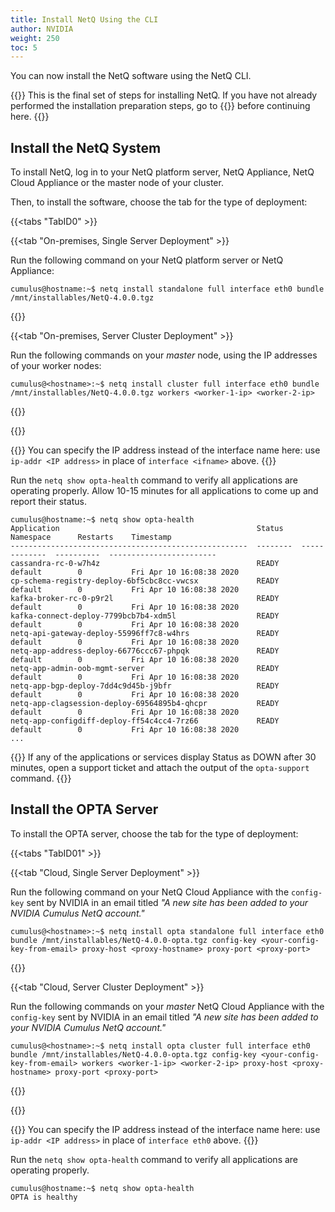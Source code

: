 ```yaml
---
title: Install NetQ Using the CLI
author: NVIDIA
weight: 250
toc: 5
---
```

You can now install the NetQ software using the NetQ CLI.

{{<notice info>}}
This is the final set of steps for installing NetQ. If you have not already performed the installation preparation steps, go to {{<link title="Install the NetQ System">}} before continuing here.
{{</notice>}}

## Install the NetQ System

To install NetQ, log in to your NetQ platform server, NetQ Appliance, NetQ Cloud Appliance or the master node of your cluster.

Then, to install the software, choose the tab for the type of deployment:

{{<tabs "TabID0" >}}

{{<tab "On-premises, Single Server Deployment" >}}

Run the following command on your NetQ platform server or NetQ Appliance:

```
cumulus@hostname:~$ netq install standalone full interface eth0 bundle /mnt/installables/NetQ-4.0.0.tgz
```

{{</tab>}}

{{<tab "On-premises, Server Cluster Deployment" >}}

Run the following commands on your *master* node, using the IP addresses of your worker nodes:

```
cumulus@<hostname>:~$ netq install cluster full interface eth0 bundle /mnt/installables/NetQ-4.0.0.tgz workers <worker-1-ip> <worker-2-ip>
```

{{</tab>}}

{{</tabs>}}

{{<notice tip>}}
You can specify the IP address instead of the interface name here: use <code>ip-addr &lt;IP address&gt;</code> in place of <code>interface &lt;ifname&gt;</code> above.
{{</notice>}}

Run the `netq show opta-health` command to verify all applications are operating properly. Allow 10-15 minutes for all applications to come up and report their status.

```
cumulus@hostname:~$ netq show opta-health
Application                                            Status    Namespace      Restarts    Timestamp
-----------------------------------------------------  --------  -------------  ----------  ------------------------
cassandra-rc-0-w7h4z                                   READY     default        0           Fri Apr 10 16:08:38 2020
cp-schema-registry-deploy-6bf5cbc8cc-vwcsx             READY     default        0           Fri Apr 10 16:08:38 2020
kafka-broker-rc-0-p9r2l                                READY     default        0           Fri Apr 10 16:08:38 2020
kafka-connect-deploy-7799bcb7b4-xdm5l                  READY     default        0           Fri Apr 10 16:08:38 2020
netq-api-gateway-deploy-55996ff7c8-w4hrs               READY     default        0           Fri Apr 10 16:08:38 2020
netq-app-address-deploy-66776ccc67-phpqk               READY     default        0           Fri Apr 10 16:08:38 2020
netq-app-admin-oob-mgmt-server                         READY     default        0           Fri Apr 10 16:08:38 2020
netq-app-bgp-deploy-7dd4c9d45b-j9bfr                   READY     default        0           Fri Apr 10 16:08:38 2020
netq-app-clagsession-deploy-69564895b4-qhcpr           READY     default        0           Fri Apr 10 16:08:38 2020
netq-app-configdiff-deploy-ff54c4cc4-7rz66             READY     default        0           Fri Apr 10 16:08:38 2020
...
```

{{<notice note>}}
If any of the applications or services display Status as DOWN after 30 minutes, open a support ticket and attach the output of the <code>opta-support</code> command.
{{</notice>}}

## Install the OPTA Server

To install the OPTA server, choose the tab for the type of deployment:

{{<tabs "TabID01" >}}

{{<tab "Cloud, Single Server Deployment" >}}

Run the following command on your NetQ Cloud Appliance with the `config-key` sent by NVIDIA in an email titled <!-- vale off -->*"A new site has been added to your NVIDIA Cumulus NetQ account."*<!-- vale on -->

```
cumulus@<hostname>:~$ netq install opta standalone full interface eth0 bundle /mnt/installables/NetQ-4.0.0-opta.tgz config-key <your-config-key-from-email> proxy-host <proxy-hostname> proxy-port <proxy-port>
```

{{</tab>}}

{{<tab "Cloud, Server Cluster Deployment" >}}

Run the following commands on your *master* NetQ Cloud Appliance with the `config-key` sent by NVIDIA in an email titled <!-- vale off -->*"A new site has been added to your NVIDIA Cumulus NetQ account."*<!-- vale on -->

```
cumulus@<hostname>:~$ netq install opta cluster full interface eth0 bundle /mnt/installables/NetQ-4.0.0-opta.tgz config-key <your-config-key-from-email> workers <worker-1-ip> <worker-2-ip> proxy-host <proxy-hostname> proxy-port <proxy-port>
```

{{</tab>}}

{{</tabs>}}

{{<notice tip>}}
You can specify the IP address instead of the interface name here: use <code>ip-addr &lt;IP address&gt;</code> in place of <code>interface eth0</code> above.
{{</notice>}}

Run the `netq show opta-health` command to verify all applications are operating properly.

```
cumulus@hostname:~$ netq show opta-health
OPTA is healthy
```
